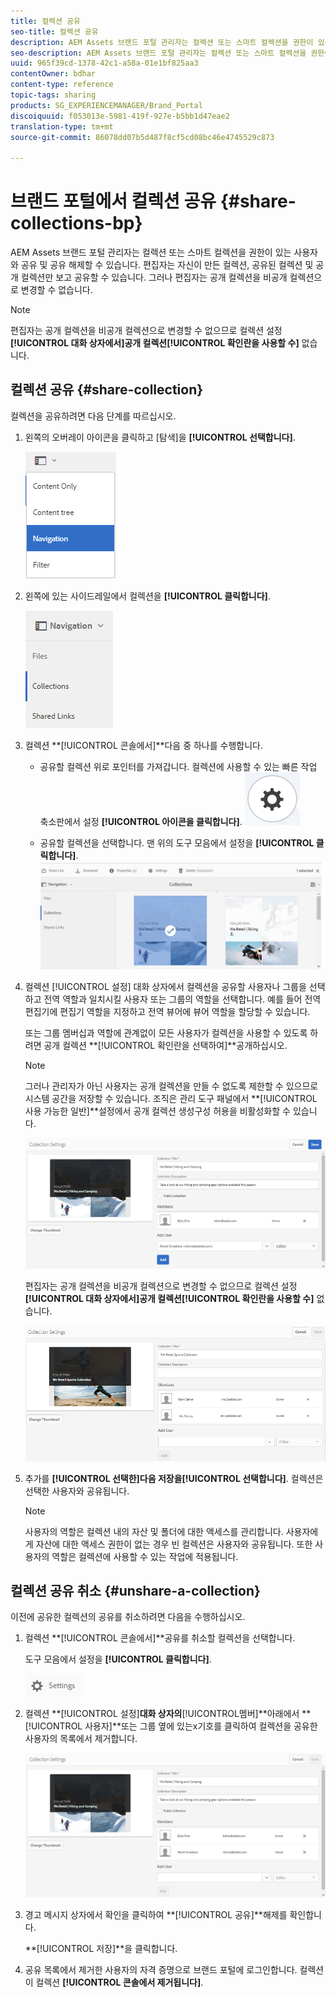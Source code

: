 ```yaml
---
title: 컬렉션 공유
seo-title: 컬렉션 공유
description: AEM Assets 브랜드 포털 관리자는 컬렉션 또는 스마트 컬렉션을 권한이 있는 사용자와 공유 및 공유 해제할 수 있습니다. 편집자는 자신이 만든 컬렉션, 공유된 컬렉션 및 공개 컬렉션만 보고 공유할 수 있습니다.
seo-description: AEM Assets 브랜드 포털 관리자는 컬렉션 또는 스마트 컬렉션을 권한이 있는 사용자와 공유 및 공유 해제할 수 있습니다. 편집자는 자신이 만든 컬렉션, 공유된 컬렉션 및 공개 컬렉션만 보고 공유할 수 있습니다.
uuid: 965f39cd-1378-42c1-a58a-01e1bf825aa3
contentOwner: bdhar
content-type: reference
topic-tags: sharing
products: SG_EXPERIENCEMANAGER/Brand_Portal
discoiquuid: f053013e-5981-419f-927e-b5bb1d47eae2
translation-type: tm+mt
source-git-commit: 86078dd07b5d487f8cf5cd08bc46e4745529c873

---
```



# 브랜드 포털에서 컬렉션 공유 {#share-collections-bp}

AEM Assets 브랜드 포털 관리자는 컬렉션 또는 스마트 컬렉션을 권한이 있는 사용자와 공유 및 공유 해제할 수 있습니다. 편집자는 자신이 만든 컬렉션, 공유된 컬렉션 및 공개 컬렉션만 보고 공유할 수 있습니다. 그러나 편집자는 공개 컬렉션을 비공개 컬렉션으로 변경할 수 없습니다.

>[!NOTE]
>
>편집자는 공개 컬렉션을 비공개 컬렉션으로 변경할 수 없으므로 컬렉션 설정 **[!UICONTROL 대화 상자에서]**공개 컬렉션**[!UICONTROL &#x200B;확인란을 사용할 수]** 없습니다.

## 컬렉션 공유 {#share-collection}

컬렉션을 공유하려면 다음 단계를 따르십시오.

1. 왼쪽의 오버레이 아이콘을 클릭하고 [탐색]을 **[!UICONTROL 선택합니다]**.

   ![](assets/contenttree-1.png)

1. 왼쪽에 있는 사이드레일에서 컬렉션을 **[!UICONTROL 클릭합니다]**.

   ![](assets/access_collections.png)

1. 컬렉션 **[!UICONTROL 콘솔에서]**다음 중 하나를 수행합니다.

   * 공유할 컬렉션 위로 포인터를 가져갑니다. 컬렉션에 사용할 수 있는 빠른 작업 축소판에서 설정 **[!UICONTROL 아이콘을 클릭합니다]**.
   ![](assets/settings_thumbnail.png)

   * 공유할 컬렉션을 선택합니다. 맨 위의 도구 모음에서 설정을 **[!UICONTROL 클릭합니다]**.
   ![](assets/collection-sharing.png)

1. 컬렉션 [!UICONTROL 설정] 대화 상자에서 컬렉션을 공유할 사용자나 그룹을 선택하고 전역 역할과 일치시킬 사용자 또는 그룹의 역할을 선택합니다. 예를 들어 전역 편집기에 편집기 역할을 지정하고 전역 뷰어에 뷰어 역할을 할당할 수 있습니다.

   또는 그룹 멤버십과 역할에 관계없이 모든 사용자가 컬렉션을 사용할 수 있도록 하려면 공개 컬렉션 **[!UICONTROL 확인란을 선택하여]**공개하십시오.

   >[!NOTE]
   >
   >그러나 관리자가 아닌 사용자는 공개 컬렉션을 만들 수 없도록 제한할 수 있으므로 시스템 공간을 저장할 수 있습니다. 조직은 관리 도구 패널에서 **[!UICONTROL 사용 가능한 일반]**설정에서 공개 컬렉션 생성구성 허용을 비활성화할 수 있습니다.

   ![](assets/collection_sharingadduser.png)

   편집자는 공개 컬렉션을 비공개 컬렉션으로 변경할 수 없으므로 컬렉션 설정 **[!UICONTROL 대화 상자에서]**공개 컬렉션**[!UICONTROL &#x200B;확인란을 사용할 수]** 없습니다.

   ![](assets/collection-setting-editor.png)

1. 추가를 **[!UICONTROL 선택한]**다음 저장을**[!UICONTROL &#x200B;선택합니다]**. 컬렉션은 선택한 사용자와 공유됩니다.

   >[!NOTE]
   >
   >사용자의 역할은 컬렉션 내의 자산 및 폴더에 대한 액세스를 관리합니다. 사용자에게 자산에 대한 액세스 권한이 없는 경우 빈 컬렉션은 사용자와 공유됩니다. 또한 사용자의 역할은 컬렉션에 사용할 수 있는 작업에 적용됩니다.

## 컬렉션 공유 취소 {#unshare-a-collection}

이전에 공유한 컬렉션의 공유를 취소하려면 다음을 수행하십시오.

1. 컬렉션 **[!UICONTROL 콘솔에서]**공유를 취소할 컬렉션을 선택합니다.

   도구 모음에서 설정을 **[!UICONTROL 클릭합니다]**.

   ![](assets/collection_settings.png)

1. 컬렉션 **[!UICONTROL 설정]**대화 상자의**[!UICONTROL &#x200B;멤버]**아래에서 **[!UICONTROL 사용자]**또는 그룹 옆에 있는x기호를 클릭하여 컬렉션을 공유한 사용자의 목록에서 제거합니다.

   ![](assets/unshare_collection.png)

1. 경고 메시지 상자에서 확인을 클릭하여 **[!UICONTROL 공유]**해제를 확인합니다.

   **[!UICONTROL 저장]**을 클릭합니다.

1. 공유 목록에서 제거한 사용자의 자격 증명으로 브랜드 포털에 로그인합니다. 컬렉션이 컬렉션 **[!UICONTROL 콘솔에서 제거됩니다]**.
